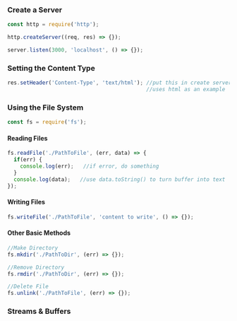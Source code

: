 ### Create a Server

```javascript
const http = require('http');

http.createServer((req, res) => {});

server.listen(3000, 'localhost', () => {});
 ```
### Setting the Content Type

```javascript
res.setHeader('Content-Type', 'text/html'); //put this in create server function
                                            //uses html as an example

```
### Using the File System 

```javascript
const fs = require('fs');
```

#### Reading Files

```javascript
fs.readFile('./PathToFile', (err, data) => {
  if(err) {
    console.log(err);   //if error, do something
  }
  console.log(data);   //use data.toString() to turn buffer into text
});
```

#### Writing Files

```javascript
fs.writeFile('./PathToFile', 'content to write', () => {}); 
```

#### Other Basic Methods

```javascript
//Make Directory
fs.mkdir('./PathToDir', (err) => {});

//Remove Directory
fs.rmdir('./PathToDir', (err) => {});

//Delete File
fs.unlink('./PathToFile', (err) => {});
```

### Streams & Buffers
 
